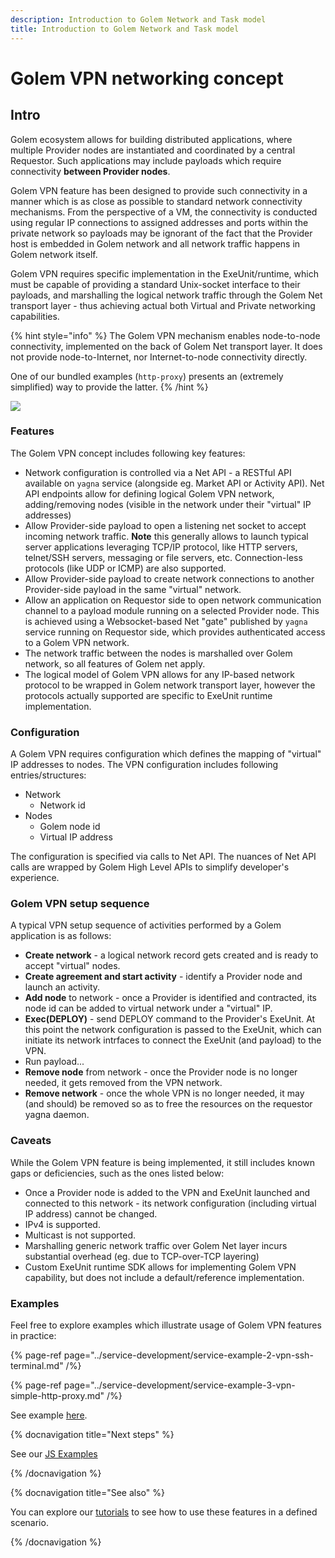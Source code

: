 ```yaml
---
description: Introduction to Golem Network and Task model
title: Introduction to Golem Network and Task model
---
```



# Golem VPN networking concept

## Intro

Golem ecosystem allows for building distributed applications, where multiple Provider nodes are instantiated and coordinated by a central Requestor. Such applications may include payloads which require connectivity **between Provider nodes**.

Golem VPN feature has been designed to provide such connectivity in a manner which is as close as possible to standard network connectivity mechanisms. From the perspective of a VM, the connectivity is conducted using regular IP connections to assigned addresses and ports within the private network so payloads may be ignorant of the fact that the Provider host is embedded in Golem network and all network traffic happens in Golem network itself.

Golem VPN requires specific implementation in the ExeUnit/runtime, which must be capable of providing a standard Unix-socket interface to their payloads, and marshalling the logical network traffic through the Golem Net transport layer - thus achieving actual both Virtual and Private networking capabilities.

{% hint style="info" %}
The Golem VPN mechanism enables node-to-node connectivity, implemented on the back of Golem Net transport layer. It does not provide node-to-Internet, nor Internet-to-node connectivity directly.

One of our bundled examples \(`http-proxy`\) presents an \(extremely simplified\) way to provide the latter.
{% /hint %}

![](../../.gitbook/assets/golem-vpn.drawio.png)

### Features

The Golem VPN concept includes following key features:

- Network configuration is controlled via a Net API - a RESTful API available on `yagna` service \(alongside eg. Market API or Activity API\). Net API endpoints allow for defining logical Golem VPN network, adding/removing nodes \(visible in the network under their "virtual" IP addresses\)
- Allow Provider-side payload to open a listening net socket to accept incoming network traffic. **Note** this generally allows to launch typical server applications leveraging TCP/IP protocol, like HTTP servers, telnet/SSH servers, messaging or file servers, etc. Connection-less protocols \(like UDP or ICMP\) are also supported.
- Allow Provider-side payload to create network connections to another Provider-side payload in the same "virtual" network.
- Allow an application on Requestor side to open network communication channel to a payload module running on a selected Provider node. This is achieved using a Websocket-based Net "gate" published by `yagna` service running on Requestor side, which provides authenticated access to a Golem VPN network.
- The network traffic between the nodes is marshalled over Golem network, so all features of Golem net apply.
- The logical model of Golem VPN allows for any IP-based network protocol to be wrapped in Golem network transport layer, however the protocols actually supported are specific to ExeUnit runtime implementation.

### Configuration

A Golem VPN requires configuration which defines the mapping of "virtual" IP addresses to nodes. The VPN configuration includes following entries/structures:

- Network
  - Network id
- Nodes
  - Golem node id
  - Virtual IP address

The configuration is specified via calls to Net API. The nuances of Net API calls are wrapped by Golem High Level APIs to simplify developer's experience.

### Golem VPN setup sequence

A typical VPN setup sequence of activities performed by a Golem application is as follows:

- **Create network** - a logical network record gets created and is ready to accept "virtual" nodes.
- **Create agreement and start activity** - identify a Provider node and launch an activity.
- **Add node** to network - once a Provider is identified and contracted, its node id can be added to virtual network under a "virtual" IP.
- **Exec\(DEPLOY\)** - send DEPLOY command to the Provider's ExeUnit. At this point the network configuration is passed to the ExeUnit, which can initiate its network intrfaces to connect the ExeUnit \(and payload\) to the VPN.
- Run payload...
- **Remove node** from network - once the Provider node is no longer needed, it gets removed from the VPN network.
- **Remove network** - once the whole VPN is no longer needed, it may \(and should\) be removed so as to free the resources on the requestor yagna daemon.

### Caveats

While the Golem VPN feature is being implemented, it still includes known gaps or deficiencies, such as the ones listed below:

- Once a Provider node is added to the VPN and ExeUnit launched and connected to this network - its network configuration \(including virtual IP address\) cannot be changed.
- IPv4 is supported.
- Multicast is not supported.
- Marshalling generic network traffic over Golem Net layer incurs substantial overhead \(eg. due to TCP-over-TCP layering\)
- Custom ExeUnit runtime SDK allows for implementing Golem VPN capability, but does not include a default/reference implementation.

### Examples

Feel free to explore examples which illustrate usage of Golem VPN features in practice:

{% page-ref page="../service-development/service-example-2-vpn-ssh-terminal.md" /%}

{% page-ref page="../service-development/service-example-3-vpn-simple-http-proxy.md" /%}

See example [here](/docs/creators/javascript/examples/switching-to-mainnet).

{% docnavigation title="Next steps" %}

See our [JS Examples](/docs/creators/javascript/examples)

{% /docnavigation %}

{% docnavigation title="See also" %}

You can explore our [tutorials](/docs/creators/javascript/tutorials) to see how to use these features in a defined scenario.

{% /docnavigation %}

